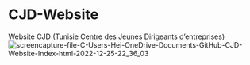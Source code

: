 # CJD-Website
Website CJD (Tunisie Centre des Jeunes Dirigeants d’entreprises)
![screencapture-file-C-Users-Hei-OneDrive-Documents-GitHub-CJD-Website-Index-html-2022-12-25-22_36_03](https://user-images.githubusercontent.com/98694575/209482529-d3660c26-f933-43e7-9968-e37d4a0da83a.png)
